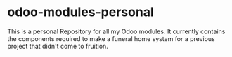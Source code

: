 # odoo-modules-personal
This is a personal Repository for all my Odoo modules.
It currently contains the components required to make a funeral home system for a previous project that didn't come to fruition.
